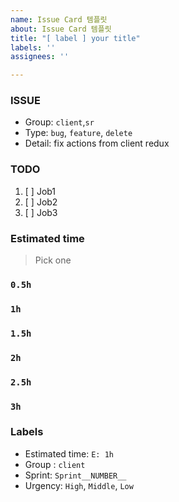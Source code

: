 ```yaml
---
name: Issue Card 템플릿
about: Issue Card 템플릿
title: "[ label ] your title"
labels: ''
assignees: ''

---
```


### ISSUE
- Group:  `client`,`sr`
- Type: `bug`, `feature`, `delete`
- Detail: fix actions from client redux

### TODO
1. [ ] Job1
2. [ ] Job2
3. [ ] Job3

### Estimated time
> Pick one
### `0.5h`
### `1h`
### `1.5h`
### `2h`
### `2.5h`
### `3h`

### Labels
- Estimated time: `E: 1h`
- Group : `client`
- Sprint: `Sprint__NUMBER__`
- Urgency: `High`, `Middle`, `Low`
